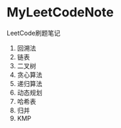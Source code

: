 # MyLeetCodeNote
LeetCode刷题笔记
01. 回溯法  
02. 链表  
03. 二叉树  
04. 贪心算法   
05. 递归算法  
06. 动态规划  
07. 哈希表  
08. 归并  
09. KMP  
